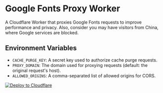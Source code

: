# Google Fonts Proxy Worker

A Cloudflare Worker that proxies Google Fonts requests to improve performance and privacy. Also, consider you may have visitors from China, where Google services are blocked.

## Environment Variables

- `CACHE_PURGE_KEY`: A secret key used to authorize cache purge requests.
- `PROXY_DOMAIN`: The domain used for proxying requests (default: the original request's host).
- `ALLOWED_ORIGINS`: A comma-separated list of allowed origins for CORS.

[![Deploy to Cloudflare](https://deploy.workers.cloudflare.com/button)](https://deploy.workers.cloudflare.com/?url=https%3A%2F%2Fgithub.com%2Fcarolyn-sun%2Fgoogle-fonts-proxy-worker)